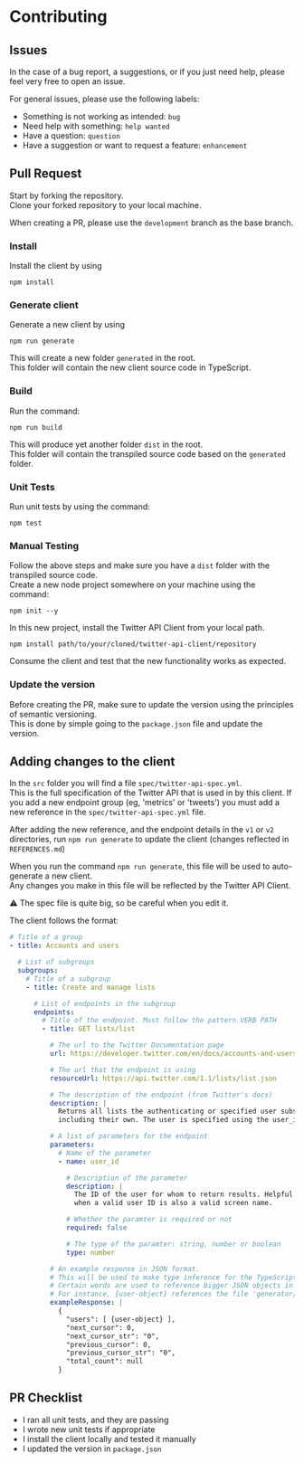 # Contributing

## Issues

In the case of a bug report, a suggestions, or if you just need help, please feel very free to open an issue.

For general issues, please use the following labels:

- Something is not working as intended: `bug`
- Need help with something: `help wanted`
- Have a question: `question`
- Have a suggestion or want to request a feature: `enhancement`

## Pull Request

Start by forking the repository.  
Clone your forked repository to your local machine.

When creating a PR, please use the `development` branch as the base branch.

### Install

Install the client by using

```console
npm install
```

### Generate client

Generate a new client by using

```console
npm run generate
```

This will create a new folder `generated` in the root.  
This folder will contain the new client source code in TypeScript.

### Build

Run the command:

```console
npm run build
```

This will produce yet another folder `dist` in the root.  
This folder will contain the transpiled source code based on the `generated` folder.

### Unit Tests

Run unit tests by using the command:

```console
npm test
```

### Manual Testing

Follow the above steps and make sure you have a `dist` folder with the transpiled source code.  
Create a new node project somewhere on your machine using the command:

```console
npm init --y
```

In this new project, install the Twitter API Client from your local path.

```console
npm install path/to/your/cloned/twitter-api-client/repository
```

Consume the client and test that the new functionality works as expected.

### Update the version

Before creating the PR, make sure to update the version using the principles of semantic versioning.  
This is done by simple going to the `package.json` file and update the version.

## Adding changes to the client

In the `src` folder you will find a file `spec/twitter-api-spec.yml`.  
This is the full specification of the Twitter API that is used in by this client.
If you add a new endpoint group (eg, 'metrics' or 'tweets') you must add a new reference in the `spec/twitter-api-spec.yml` file.

After adding the new reference, and the endpoint details in the `v1` or `v2` directories, run `npm run generate` to update the client (changes reflected in `REFERENCES.md`)

When you run the command `npm run generate`, this file will be used to auto-generate a new client.  
Any changes you make in this file will be reflected by the Twitter API Client.

:warning: The spec file is quite big, so be careful when you edit it.

The client follows the format:

```yml
# Title of a group
- title: Accounts and users

  # List of subgroups
  subgroups:
    # Title of a subgroup
    - title: Create and manage lists

      # List of endpoints in the subgroup
      endpoints:
        # Title of the endpoint. Must follow the pattern VERB PATH
        - title: GET lists/list

          # The url to the Twitter Documentation page
          url: https://developer.twitter.com/en/docs/accounts-and-users/create-manage-lists/api-reference/get-lists-list

          # The url that the endpoint is using
          resourceUrl: https://api.twitter.com/1.1/lists/list.json

          # The description of the endpoint (from Twitter's docs)
          description: |
            Returns all lists the authenticating or specified user subscribes to, 
            including their own. The user is specified using the user_id or screen_name parameters.

          # A list of parameters for the endpoint
          parameters:
            # Name of the parameter
            - name: user_id

              # Description of the parameter
              description: |
                The ID of the user for whom to return results. Helpful for disambiguating
                when a valid user ID is also a valid screen name.

              # Whether the paramter is required or not
              required: false

              # The type of the paramter: string, number or boolean
              type: number

          # An example response in JSON format.
          # This will be used to make type inference for the TypeScript interfaces
          # Certain words are used to reference bigger JSON objects in the 'generator/template-models' folder.
          # For instance, {user-object} references the file 'generator/template-models/user-template.json'
          exampleResponse: |
            {
              "users": [ {user-object} ],
              "next_cursor": 0,
              "next_cursor_str": "0",
              "previous_cursor": 0,
              "previous_cursor_str": "0",
              "total_count": null
            }
```

## PR Checklist

- I ran all unit tests, and they are passing
- I wrote new unit tests if appropriate
- I install the client locally and tested it manually
- I updated the version in `package.json`
